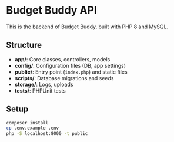 # Budget Buddy API

This is the backend of Budget Buddy, built with PHP 8 and MySQL.

## Structure
- **app/**: Core classes, controllers, models
- **config/**: Configuration files (DB, app settings)
- **public/**: Entry point (`index.php`) and static files
- **scripts/**: Database migrations and seeds
- **storage/**: Logs, uploads
- **tests/**: PHPUnit tests

## Setup
```bash
composer install
cp .env.example .env
php -S localhost:8000 -t public

